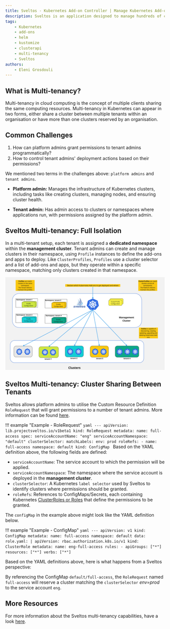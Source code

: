 ```yaml
---
title: Sveltos - Kubernetes Add-on Controller | Manage Kubernetes Add-ons with Ease | Multi-tenancy
description: Sveltos is an application designed to manage hundreds of clusters by providing declarative APIs to deploy Kubernetes add-ons across multiple clusters.
tags:
    - Kubernetes
    - add-ons
    - helm
    - kustomize
    - clusterapi
    - multi-tenancy
    - Sveltos
authors:
    - Eleni Grosdouli
---
```


## What is Multi-tenancy?

Multi-tenancy in cloud computing is the concept of multiple clients sharing the same computing resources. Multi-tenancy in Kubernetes can appear in two forms, either share a cluster between multiple tenants within an organisation or have more than one clusters reserved by an organisation.

## Common Challenges

1. How can platform admins grant permissions to tenant admins programmatically?
2. How to control tenant admins' deployment actions based on their permissions?

We mentioned two terms in the challenges above: `platform admins` and `tenant admins`.

- **Platform admin:** Manages the infrastructure of Kubernetes clusters, including tasks like creating clusters, managing nodes, and ensuring cluster health.

- **Tenant admin:** Has admin access to clusters or namespaces where applications run, with permissions assigned by the platform admin.

## Sveltos Multi-tenancy: Full Isolation

In a multi-tenant setup, each tenant is assigned a **dedicated namespace** within the **management cluster**. Tenant admins can create and manage clusters in their namespace, using `Profile` instances to define the add-ons and apps to deploy. Like `ClusterProfiles`, `Profiles` use a cluster selector and a list of add-ons and apps, but they operate within a specific namespace, matching only clusters created in that namespace.

![Profile vs ClusterProfile](../assets/Sveltos_Profile_ClusterProfile.jpg)

## Sveltos Multi-tenancy: Cluster Sharing Between Tenants

Sveltos allows platform admins to utilise the Custom Resource Definition `RoleRequest` that will grant permissions to a number of tenant admins. More information can be found [here](../features/multi-tenancy-sharing-cluster.md).

!!! example "Example - RoleRequest"
    ```yaml
    ---
    apiVersion: lib.projectsveltos.io/v1beta1
    kind: RoleRequest
    metadata:
      name: full-access
    spec:
      serviceAccountName: "eng"
      serviceAccountNamespace: "default"
      clusterSelector:
        matchLabels:
          env: prod
      roleRefs:
      - name: full-access
        namespace: default
        kind: ConfigMap
    ```
Based on the YAML definition above, the following fields are defined:

- `serviceAccountName`: The service account to which the permission will be applied.
- `serviceAccountNamespace`: The namespace where the service account is deployed in the **management cluster**.
- `clusterSelector`: A Kubernetes `label selector` used by Sveltos to identify clusters where permissions should be granted.
- `roleRefs`: References to ConfigMaps/Secrets, each containing Kubernetes [ClusterRoles or Roles](https://kubernetes.io/docs/reference/access-authn-authz/rbac/) that define the permissions to be granted.

The `configMap` in the example above might look like the YAML definition below.

!!! example "Example - ConfigMap"
    ```yaml
    ---
    apiVersion: v1
    kind: ConfigMap
    metadata:
      name: full-access
      namespace: default
    data:
      role.yaml: |
        apiVersion: rbac.authorization.k8s.io/v1
        kind: ClusterRole
        metadata:
          name: eng-full-access
        rules:
        - apiGroups: ["*"]
          resources: ["*"]
          verbs: ["*"]
    ```

Based on the YAML definitions above, here is what happens from a Sveltos perspective:

By referencing the ConfigMap `default/full-access`, the `RoleRequest` named `full-access` will reserve a cluster matching the `clusterSelector` *env=prod* to the service account `eng`.

## More Resources

For more information about the Sveltos multi-tenancy capabilities, have a look [here](../features/multi-tenancy-sharing-cluster.md).
